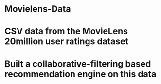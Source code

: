 # Movielens-Data
# CSV data from the MovieLens 20million user ratings dataset
# Built a collaborative-filtering based recommendation engine on this data
